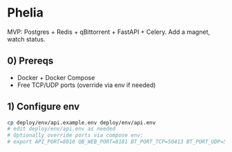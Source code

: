 # Phelia

MVP: Postgres + Redis + qBittorrent + FastAPI + Celery. Add a magnet, watch status.

## 0) Prereqs
- Docker + Docker Compose
- Free TCP/UDP ports (override via env if needed)

## 1) Configure env
```bash
cp deploy/env/api.example.env deploy/env/api.env
# edit deploy/env/api.env as needed
# Optionally override ports via compose env:
# export API_PORT=8010 QB_WEB_PORT=8181 BT_PORT_TCP=50413 BT_PORT_UDP=50413
